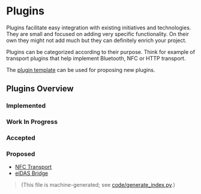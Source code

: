 # Plugins

Plugins facilitate easy integration with existing initiatives and technologies. They are small and focused on adding very specific functionality. On their own they might not add much but they can definitely enrich your project.

Plugins can be categorized according to their purpose. Think for example of transport plugins that help implement Bluetooth, NFC or HTTP transport.

The [plugin template](./plugin-template.md) can be used for proposing new plugins.

## Plugins Overview

### Implemented

### Work In Progress

### Accepted

### Proposed
* [NFC Transport](plugins/plugin-NFC-transport.md)
* [eIDAS Bridge](plugins/plugin-eIDAS-bridge.md)


>(This file is machine-generated; see [code/generate_index.py](code/generate_index.py).)
